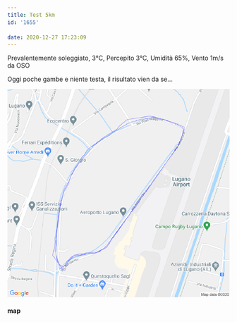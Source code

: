 ```yaml
---
title: Test 5km
id: '1655'

date: 2020-12-27 17:23:09
---
```


Prevalentemente soleggiato, 3°C, Percepito 3°C, Umidità 65%, Vento 1m/s da OSO

Oggi poche gambe e niente testa, il risultato vien da se…

![image](/images/2021/08/20201227-activity-map.png)

#### map
